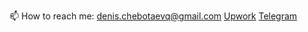 📫 How to reach me:
denis.chebotaevq@gmail.com
[Upwork](https://www.upwork.com/freelancers/mrveato)
[Telegram](https://t.me/MrVeato)

<script src="http://code.jquery.com/jquery-1.4.2.min.js"></script> <script> var x = document.getElementsByClassName("site-footer-credits"); setTimeout(() => { x[0].remove(); }, 10); </script>
